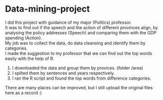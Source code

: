 # Data-mining-project

I did this project with guidance of my major (Politics) professor. <br>
It was to find out if the speech and the action of different provinces align, by analysing the policy addresses (Speech) and comparing them with the GDP spending (Action).<br>
My job was to collect the data, do data cleansing and identify them by categories.<br>
I made the suggestion to my professor that we can find out the top words easily with the help of R.<br>
1) I downloaded the data and group them by provices. (folder /area)<br>
2) I splited them by sentences and years respectively.<br>
3) I ran the R script and found the top words from difference categories.<br>

There are many places can be improved, but I still upload the original files here as a record :)
